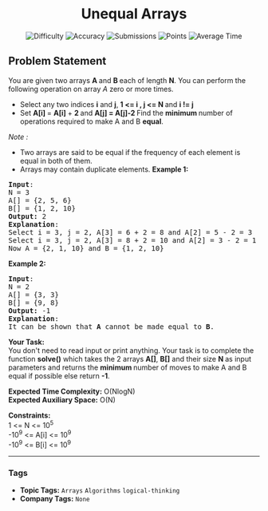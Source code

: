 <h1 align="center">Unequal Arrays</h1>

<p align="center">
  <img alt="Difficulty" title="Difficulty" src="https://custom-icon-badges.demolab.com/badge/Difficulty: Medium-1F222E?style=for-the-badge&logoColor=white&logo=fire"/>
  <img alt="Accuracy" title="Accuracy" src="https://custom-icon-badges.demolab.com/badge/Accuracy: 55.61%25-1F222E?style=for-the-badge&logoColor=white&logo=target"/>
  <img alt="Submissions" title="Submissions" src="https://custom-icon-badges.demolab.com/badge/Submissions: 23K+-1F222E?style=for-the-badge&logoColor=white&logo=repo"/>
  <img alt="Points" title="Points" src="https://custom-icon-badges.demolab.com/badge/Points: 4-1F222E?style=for-the-badge&logoColor=white&logo=award"/>
  <img alt="Average Time" title="Average Time" src="https://custom-icon-badges.demolab.com/badge/Average%20Time: N/A-1F222E?style=for-the-badge&logoColor=white&logo=clock"/>
</p>

## Problem Statement

You are given two arrays <b>A </b>and <b>B </b>each of length <b>N</b>. You can perform the following operation on array<i> A</i> zero or more times. 

- Select any two indices <b>i</b> and <b>j</b>, <b>1 <= i , j <= N </b>and <b>i != j</b>
- Set <b>A[i] </b>= <b>A[i] </b>+ <b>2 </b>and <b>A[j] = A[j]-2 </b>
Find the <b>minimum </b>number of operations required to make A and B <b>equal</b>.

<i>Note :</i>

- Two arrays are said to be equal if the frequency of each element is equal in both of them.
- Arrays may contain duplicate elements.
<b>Example 1:</b>

<pre><b>Input</b>:
N = 3
A[] = {2, 5, 6}
B[] = {1, 2, 10}
<b>Output:</b> 2
<b>Explanation</b>: 
Select i = 3, j = 2, A[3] = 6 + 2 = 8 and A[2] = 5 - 2 = 3
Select i = 3, j = 2, A[3] = 8 + 2 = 10 and A[2] = 3 - 2 = 1
Now A = {2, 1, 10} and B = {1, 2, 10}</pre>

<b>Example 2:</b>

<pre><b>Input</b>:
N = 2
A[] = {3, 3}
B[] = {9, 8}
<b>Output:</b> -1
<b>Explanation</b>: 
It can be shown that <b>A </b>cannot be made equal to <b>B</b>.</pre>

<b>Your Task:  </b><br>You don't need to read input or print anything. Your task is to complete the function <b>solve()</b> which takes the 2 arrays <b>A[]</b>, <b>B[]</b> and their size <b>N </b>as input parameters and returns the <b>minimum </b>number of moves to make A and B equal if possible else return <b>-1</b>.

<b>Expected Time Complexity:</b> O(NlogN)<br><b>Expected Auxiliary Space:</b> O(N)

<b>Constraints:</b><br>1 <= N <= 10<sup>5</sup><br>-10<sup>9</sup> <= A[i] <= 10<sup>9</sup><br>-10<sup>9</sup> <= B[i] <= 10<sup>9</sup>


<hr>

### Tags
- **Topic Tags:** `Arrays` `Algorithms` `logical-thinking`
- **Company Tags:** `None`
